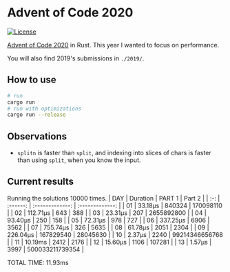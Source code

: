 # Advent of Code 2020

[![License](https://img.shields.io/badge/License-BSD%202--Clause-orange.svg)](https://opensource.org/licenses/BSD-2-Clause)

[Advent of Code 2020](https://adventofcode.com/2020) in Rust.
This year I wanted to focus on performance.

You will also find 2019's submissions in `./2019/`.

## How to use

```bash
# run
cargo run
# run with optimizations
cargo run --release
```

## Observations

* `splitn` is faster than `split`, and indexing into slices of chars is faster than using `split`, when you know the input.

## Current results

Running the solutions 10000 times.
| DAY | Duration |      PART 1     |      Part 2     |
| :-: | :------: | :-------------: | :-------------: |
| 01  | 33.18µs  | 840324          | 170098110       |
| 02  | 112.71µs | 643             | 388             |
| 03  | 23.31µs  | 207             | 2655892800      |
| 04  | 93.40µs  | 250             | 158             |
| 05  | 72.31µs  | 978             | 727             |
| 06  | 337.25µs | 6906            | 3562            |
| 07  | 755.74µs | 326             | 5635            |
| 08  | 61.78µs  | 2051            | 2304            |
| 09  | 226.04µs | 167829540       | 28045630        |
| 10  | 2.37µs   | 2240            | 99214346656768  |
| 11  | 10.19ms  | 2412            | 2176            |
| 12  | 15.60µs  | 1106            | 107281          |
| 13  | 1.57µs   | 3997            | 500033211739354 |

TOTAL TIME: 11.93ms

